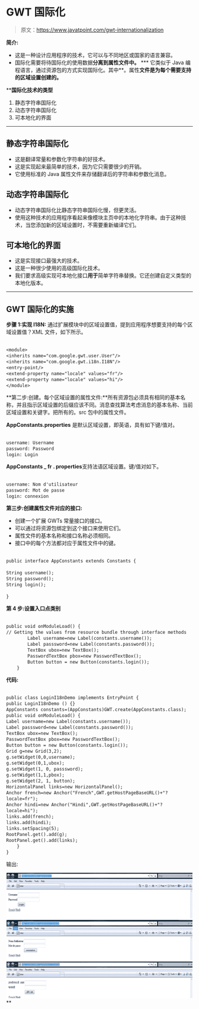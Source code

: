 # GWT 国际化

> 原文：<https://www.javatpoint.com/gwt-internationalization>

**简介:**

*   这是一种设计应用程序的技术，它可以与不同地区或国家的语言兼容。
*   国际化需要将待国际化的使用数据**分离到属性文件中。**
***   它类似于 Java 编程语言，通过资源包的方式实现国际化。其中**。属性**文件是为每个需要支持的区域设置创建的。**

 ****国际化技术的类型**

1.  静态字符串国际化
2.  动态字符串国际化
3.  可本地化的界面

* * *

## 静态字符串国际化

*   这是翻译常量和参数化字符串的好技术。
*   这是实现起来最简单的技术，因为它只需要很少的开销。
*   它使用标准的 Java 属性文件来存储翻译后的字符串和参数化消息。

## 动态字符串国际化

*   动态字符串国际化比静态字符串国际化慢，但更灵活。
*   使用这种技术的应用程序看起来像模块主页中的本地化字符串。由于这种技术，当您添加新的区域设置时，不需要重新编译它们。

## 可本地化的界面

*   这是实现接口最强大的技术。
*   这是一种很少使用的高级国际化技术。
*   我们要求高级实现可本地化接口**用于**简单字符串替换。它还创建自定义类型的本地化版本。

* * *

## GWT 国际化的实施

**步骤 1:实现 I18N:** 通过扩展模块中的区域设置值，提到应用程序想要支持的每个区域设置值？XML 文件，如下所示。

```

<module>
<inherits name="com.google.gwt.user.User"/>
<inherits name="com.google.gwt.i18n.I18N"/>
<entry-point/>
<extend-property name="locale" values="fr"/>
<extend-property name="locale" values="hi"/>
</module>

```

**第二步:创建。每个区域设置的属性文件:**所有资源包必须具有相同的基本名称，并且指示区域设置的后缀应该不同。消息查找算法考虑消息的基本名称、当前区域设置和关键字。把所有的。src 包中的属性文件。

**AppConstants.properties** 是默认区域设置，即英语，具有如下键/值对。

```

username: Username
password: Password
login: Login

```

**AppConstants _ fr . properties**支持法语区域设置。键/值对如下。

```

username: Nom d'utilisateur
password: Mot de passe
login: connexion

```

**第三步:创建属性文件对应的接口:**

*   创建一个扩展 GWTs 常量接口的接口。
*   可以通过将资源包绑定到这个接口来使用它们。
*   属性文件的基本名称和接口名称必须相同。
*   接口中的每个方法都对应于属性文件中的键。

```

public interface AppConstants extends Constants {

String username();
String password();
String login();

}

```

**第 4 步:设置入口点类别**

```

public void onModuleLoad() {
// Getting the values from resource bundle through interface methods
		Label username=new Label(constants.username());
		Label passsword=new Label(constants.password());
		TextBox ubox=new TextBox();
		PasswordTextBox pbox=new PasswordTextBox();
		Button button = new Button(constants.login());
	}

```

**代码:**

```

public class LoginI18nDemo implements EntryPoint {
public LoginI18nDemo () {}
AppConstants constants=(AppConstants)GWT.create(AppConstants.class);
public void onModuleLoad() {
Label username=new Label(constants.username());
Label passsword=new Label(constants.password());
TextBox ubox=new TextBox();
PasswordTextBox pbox=new PasswordTextBox();
Button button = new Button(constants.login());
Grid g=new Grid(3,2);
g.setWidget(0,0,username);
g.setWidget(0,1,ubox);
g.setWidget(1, 0, passsword);
g.setWidget(1,1,pbox);
g.setWidget(2, 1, button);
HorizontalPanel links=new HorizontalPanel();
Anchor french=new Anchor("French",GWT.getHostPageBaseURL()+"?locale=fr");
Anchor hindi=new Anchor("Hindi",GWT.getHostPageBaseURL()+"?locale=hi");
links.add(french);
links.add(hindi);
links.setSpacing(5);
RootPanel.get().add(g);
RootPanel.get().add(links);
	}
}

```

输出:

![GWT Internationalization 1](img/973860549eb3f9fffe9efb406e0c2b31.png)
![GWT Internationalization 2](img/e9889af035e96e9fd99b65ec49674d45.png)
![GWT Internationalization 3](img/b3db25f29aefa82fea60f44389f0eab6.png)**